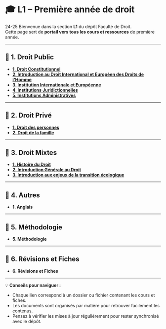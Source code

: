 # 🎓 L1 – Première année de droit
24-25
Bienvenue dans la section **L1** du dépôt Faculté de Droit.  
Cette page sert de **portail vers tous les cours et ressources** de première année.  

---

## 📂 1. Droit Public

- **[1. Droit Constitutionnel](./1.%20Droit%20Public/1.%20Droit%20Constitutionnel/L1%20Semestre%201/0.%20Droit%20Constitutionnel.md)**
- **[2. Introduction au Droit International et Européen des Droits de l'Homme](./1.%20Droit%20Public/2.%20Introduction%20au%20Droit%20International%20et%20Europ%C3%A9en%20des%20Droits%20de%20l'Homme/0.%20Introduction%20au%20Droit%20International%20et%20Europ%C3%A9en%20des%20Droits%20de%20l'Homme.md)**
- **[3. Institution Internationale et Européenne](./1.%20Droit%20Public/3.%20Institution%20Internationale%20et%20europ%C3%A9enne/0.%20Institution%20Internationale%20et%20Europ%C3%A9enne.md)**
- **[4. Institutions Juridictionnelles](./1.%20Droit%20Public/4.%20Institution%20Juridictionnel/0.%20Institutions%20Juridictionnelles.md)**
- **[5. Institutions Administratives](./1.%20Droit%20Public/5.%20Institutions%20Administratives/0.%20Institutions%20Administratives.md)**

---

## 📂 2. Droit Privé

- **[1. Droit des personnes](./2.%20Droit%20Priv%C3%A9/1.%20Droit%20des%20personnes/0.%20Droit%20des%20Personnes.md)**
- **[2. Droit de la famille](./2.%20Droit%20Priv%C3%A9/2.%20Droit%20de%20la%20famille/0.%20Droit%20de%20la%20Famille.md)**


---

## 📂 3. Droit Mixtes

- **[1. Histoire du Droit](./3.%20Droit%20Mixtes/1.%20Histoire%20du%20Droit/0.%20Histoire%20du%20Droit.md)**
- **[2. Introduction Générale au Droit](./3.%20Droit%20Mixtes/2..%20Introduction%20G%C3%A9n%C3%A9ral%20au%20Droit/0.%20Introduction%20G%C3%A9n%C3%A9ral%20Au%20Droit.md)**
- **[3. Introduction aux enjeux de la transition écologique](./3.%20Droit%20Mixtes/3.%20Introduction%20aux%20En%20Jeux%20de%20la%20Transition%20Ecologique/0.%20Introduction%20aux%20en%20jeux%20de%20la%20transition%20%C3%A9cologique.md)**


---

## 📂 4. Autres

- **1. Anglais**

---

## 📂 5. Méthodologie

- **5. Méthodologie**  

---

## 📂 6. Révisions et Fiches

- **6. Révisions et Fiches**  

---

💡 **Conseils pour naviguer :**  
- Chaque lien correspond à un dossier ou fichier contenant les cours et fiches.  
- Les documents sont organisés par matière pour retrouver facilement les contenus.  
- Pensez à vérifier les mises à jour régulièrement pour rester synchronisé avec le dépôt.
